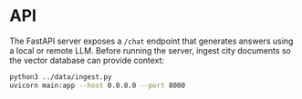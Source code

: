 # API

The FastAPI server exposes a `/chat` endpoint that generates answers using a
local or remote LLM. Before running the server, ingest city documents so the
vector database can provide context:

```bash
python3 ../data/ingest.py
uvicorn main:app --host 0.0.0.0 --port 8000
```
